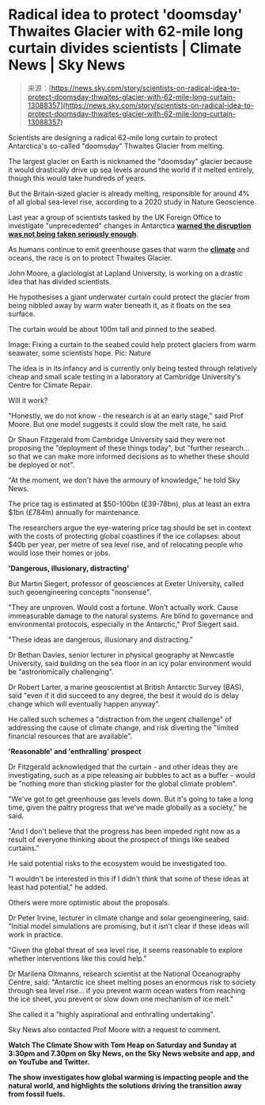 <!--yml
category: 未分类
date: 2024-05-27 14:51:03
-->

# Radical idea to protect 'doomsday' Thwaites Glacier with 62-mile long curtain divides scientists | Climate News | Sky News

> 来源：[https://news.sky.com/story/scientists-on-radical-idea-to-protect-doomsday-thwaites-glacier-with-62-mile-long-curtain-13088357](https://news.sky.com/story/scientists-on-radical-idea-to-protect-doomsday-thwaites-glacier-with-62-mile-long-curtain-13088357)

Scientists are designing a radical 62-mile long curtain to protect Antarctica's so-called "doomsday" Thwaites Glacier from melting.

The largest glacier on Earth is nicknamed the "doomsday" glacier because it would drastically drive up sea levels around the world if it melted entirely, though this would take hundreds of years.

But the Britain-sized glacier is already melting, responsible for around 4% of all global sea-level rise, according to a 2020 study in Nature Geoscience.

Last year a group of scientists tasked by the UK Foreign Office to investigate "unprecedented" changes in Antarctica [**warned the disruption was not being taken seriously enough**](https://news.sky.com/story/climate-change-antarctica-could-become-planets-radiator-due-to-extreme-weather-fear-scientists-carrying-out-government-review-12935408).

As humans continue to emit greenhouse gases that warm the [**climate**](https://news.sky.com/climate) and oceans, the race is on to protect Thwaites Glacier.

John Moore, a glaciologist at Lapland University, is working on a drastic idea that has divided scientists.

He hypothesises a giant underwater curtain could protect the glacier from being nibbled away by warm water beneath it, as it floats on the sea surface.

The curtain would be about 100m tall and pinned to the seabed.

Image: Fixing a curtain to the seabed could help protect glaciers from warm seawater, some scientists hope. Pic: Nature

The idea is in its infancy and is currently only being tested through relatively cheap and small scale testing in a laboratory at Cambridge University's Centre for Climate Repair.

Will it work?

"Honestly, we do not know - the research is at an early stage," said Prof Moore. But one model suggests it could slow the melt rate, he said.

Dr Shaun Fitzgerald from Cambridge University said they were not proposing the "deployment of these things today", but "further research... so that we can make more informed decisions as to whether these should be deployed or not".

"At the moment, we don't have the armoury of knowledge," he told Sky News.

The price tag is estimated at $50-100bn (£39-78bn), plus at least an extra $1bn (£784m) annually for maintenance.

The researchers argue the eye-watering price tag should be set in context with the costs of protecting global coastlines if the ice collapses: about $40b per year, per metre of sea level rise, and of relocating people who would lose their homes or jobs.

**'Dangerous, illusionary, distracting'**

But Martin Siegert, professor of geosciences at Exeter University, called such geoengineering concepts "nonsense".

"They are unproven. Would cost a fortune. Won't actually work. Cause immeasurable damage to the natural systems. Are blind to governance and environmental protocols, especially in the Antarctic," Prof Siegert said.

"These ideas are dangerous, illusionary and distracting."

Dr Bethan Davies, senior lecturer in physical geography at Newcastle University, said building on the sea floor in an icy polar environment would be "astronomically challenging".

Dr Robert Larter, a marine geoscientist at British Antarctic Survey (BAS), said "even if it did succeed to any degree, the best it would do is delay change which will eventually happen anyway".

He called such schemes a "distraction from the urgent challenge" of addressing the cause of climate change, and risk diverting the "limited financial resources that are available".

**'Reasonable' and 'enthralling' prospect**

Dr Fitzgerald acknowledged that the curtain - and other ideas they are investigating, such as a pipe releasing air bubbles to act as a buffer - would be "nothing more than sticking plaster for the global climate problem".

"We've got to get greenhouse gas levels down. But it's going to take a long time, given the paltry progress that we've made globally as a society," he said.

"And I don't believe that the progress has been impeded right now as a result of everyone thinking about the prospect of things like seabed curtains."

He said potential risks to the ecosystem would be investigated too.

"I wouldn't be interested in this if I didn't think that some of these ideas at least had potential," he added.

Others were more optimistic about the proposals.

Dr Peter Irvine, lecturer in climate change and solar geoengineering, said: "Initial model simulations are promising, but it isn't clear if these ideas will work in practice.

"Given the global threat of sea level rise, it seems reasonable to explore whether interventions like this could help."

Dr Marilena Oltmanns, research scientist at the National Oceanography Centre, said: "Antarctic ice sheet melting poses an enormous risk to society through sea level rise... if you prevent warm ocean waters from reaching the ice sheet, you prevent or slow down one mechanism of ice melt."

She called it a "highly aspirational and enthralling undertaking".

Sky News also contacted Prof Moore with a request to comment.

**Watch The Climate Show with Tom Heap on Saturday and Sunday at 3:30pm and 7.30pm on Sky News, on the Sky News website and app, and on YouTube and Twitter.**

**The show investigates how global warming is impacting people and the natural world, and highlights the solutions driving the transition away from fossil fuels.**